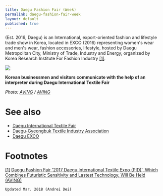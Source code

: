 ```yaml
---
title: Daegu Fashion Fair (Week)
permalink: daegu-fashion-fair-week
layout: default
published: true
---
```



(Est. 2016, Daegu) is an International, export-oriented fashion and lifestyle trade show in Korea, located in EXCO (2016) representing women's wear and men's wear, fashion accessories, lifestyle, hosted by Daegu Metropolitan City, Ministry of Trade, Industry and Energy, organized by Korea Research Institute For Fashion Industry <span id="a1">[\[1\]](#f1)</span>.

![](http://postfile.aving.net/2017/02/%E1%84%87%E1%85%A1%E1%84%8B%E1%85%B5%E1%84%8B%E1%85%A5-082_batch.jpg)

**Korean businessmen and visitors communicate with the help of an interpreter during Daegu International Textile Fair**

*Photo: [AVING](aving) / [AVING](http://us.aving.net/news/view.php?articleId=1376048)*



# See also

+ [Daegu International Textile Fair](daegu-international-textile-fair)
+ [Daegu-Gyeongbuk Textile Industry Association](daegu-gyeongbuk-textile-industry-association)
+ [Daegu EXCO](daegu-exco)

# Footnotes

[[1]](#a1) <span id="f1"></span> [Daegu Fashion Fair '2017 Daegu International Textile Expo (PID)', Which Combines Futuristic Sensitivity and Lastest Technology, Will Be Held (AVING)](http://us.aving.net/news/view.php?articleId=1376048)

`Updated Mar. 2018 (Andrei Dei)`
